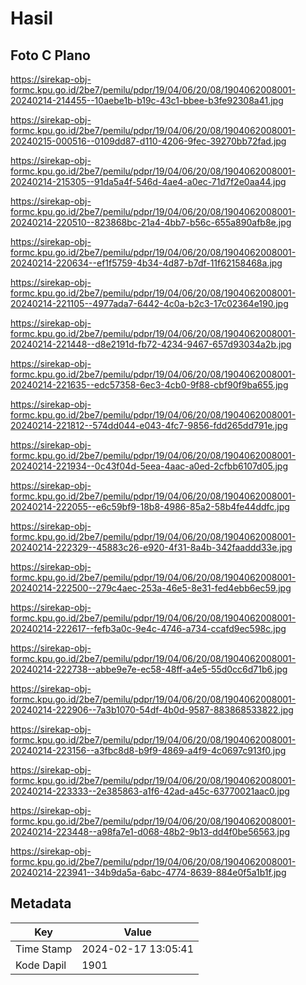 # Hasil

## Foto C Plano

https://sirekap-obj-formc.kpu.go.id/2be7/pemilu/pdpr/19/04/06/20/08/1904062008001-20240214-214455--10aebe1b-b19c-43c1-bbee-b3fe92308a41.jpg

https://sirekap-obj-formc.kpu.go.id/2be7/pemilu/pdpr/19/04/06/20/08/1904062008001-20240215-000516--0109dd87-d110-4206-9fec-39270bb72fad.jpg

https://sirekap-obj-formc.kpu.go.id/2be7/pemilu/pdpr/19/04/06/20/08/1904062008001-20240214-215305--91da5a4f-546d-4ae4-a0ec-71d7f2e0aa44.jpg

https://sirekap-obj-formc.kpu.go.id/2be7/pemilu/pdpr/19/04/06/20/08/1904062008001-20240214-220510--823868bc-21a4-4bb7-b56c-655a890afb8e.jpg

https://sirekap-obj-formc.kpu.go.id/2be7/pemilu/pdpr/19/04/06/20/08/1904062008001-20240214-220634--ef1f5759-4b34-4d87-b7df-11f62158468a.jpg

https://sirekap-obj-formc.kpu.go.id/2be7/pemilu/pdpr/19/04/06/20/08/1904062008001-20240214-221105--4977ada7-6442-4c0a-b2c3-17c02364e190.jpg

https://sirekap-obj-formc.kpu.go.id/2be7/pemilu/pdpr/19/04/06/20/08/1904062008001-20240214-221448--d8e2191d-fb72-4234-9467-657d93034a2b.jpg

https://sirekap-obj-formc.kpu.go.id/2be7/pemilu/pdpr/19/04/06/20/08/1904062008001-20240214-221635--edc57358-6ec3-4cb0-9f88-cbf90f9ba655.jpg

https://sirekap-obj-formc.kpu.go.id/2be7/pemilu/pdpr/19/04/06/20/08/1904062008001-20240214-221812--574dd044-e043-4fc7-9856-fdd265dd791e.jpg

https://sirekap-obj-formc.kpu.go.id/2be7/pemilu/pdpr/19/04/06/20/08/1904062008001-20240214-221934--0c43f04d-5eea-4aac-a0ed-2cfbb6107d05.jpg

https://sirekap-obj-formc.kpu.go.id/2be7/pemilu/pdpr/19/04/06/20/08/1904062008001-20240214-222055--e6c59bf9-18b8-4986-85a2-58b4fe44ddfc.jpg

https://sirekap-obj-formc.kpu.go.id/2be7/pemilu/pdpr/19/04/06/20/08/1904062008001-20240214-222329--45883c26-e920-4f31-8a4b-342faaddd33e.jpg

https://sirekap-obj-formc.kpu.go.id/2be7/pemilu/pdpr/19/04/06/20/08/1904062008001-20240214-222500--279c4aec-253a-46e5-8e31-fed4ebb6ec59.jpg

https://sirekap-obj-formc.kpu.go.id/2be7/pemilu/pdpr/19/04/06/20/08/1904062008001-20240214-222617--fefb3a0c-9e4c-4746-a734-ccafd9ec598c.jpg

https://sirekap-obj-formc.kpu.go.id/2be7/pemilu/pdpr/19/04/06/20/08/1904062008001-20240214-222738--abbe9e7e-ec58-48ff-a4e5-55d0cc6d71b6.jpg

https://sirekap-obj-formc.kpu.go.id/2be7/pemilu/pdpr/19/04/06/20/08/1904062008001-20240214-222906--7a3b1070-54df-4b0d-9587-883868533822.jpg

https://sirekap-obj-formc.kpu.go.id/2be7/pemilu/pdpr/19/04/06/20/08/1904062008001-20240214-223156--a3fbc8d8-b9f9-4869-a4f9-4c0697c913f0.jpg

https://sirekap-obj-formc.kpu.go.id/2be7/pemilu/pdpr/19/04/06/20/08/1904062008001-20240214-223333--2e385863-a1f6-42ad-a45c-63770021aac0.jpg

https://sirekap-obj-formc.kpu.go.id/2be7/pemilu/pdpr/19/04/06/20/08/1904062008001-20240214-223448--a98fa7e1-d068-48b2-9b13-dd4f0be56563.jpg

https://sirekap-obj-formc.kpu.go.id/2be7/pemilu/pdpr/19/04/06/20/08/1904062008001-20240214-223941--34b9da5a-6abc-4774-8639-884e0f5a1b1f.jpg


## Metadata

| Key        | Value               |
| ---------- | ------------------- |
| Time Stamp | 2024-02-17 13:05:41 |
| Kode Dapil | 1901                |



